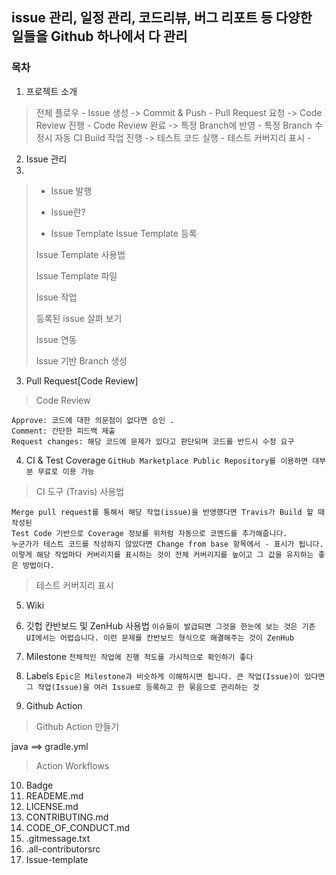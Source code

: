 
## issue 관리, 일정 관리, 코드리뷰, 버그 리포트 등 다양한 일들을 Github 하나에서 다 관리


###  목차
1.  프로젝트 소개


> 전체 플로우
    - Issue 생성 -> Commit & Push
    - Pull Request 요청 -> Code Review 진행
    - Code Review 완료 -> 특정 Branch에 반영
    - 특정 Branch 수정시 자동 CI Build 작업 진행 -> 테스트 코드 실행
    - 테스트 커버지리 표시
    - 

2. Issue 관리
3.
> * Issue 발행
> 
> * Issue란?
> * Issue Template
> Issue Template 등록
> 
> Issue Template 사용법
> 
> Issue Template 파일
> 
> Issue 작업
> 
> 등록된 issue 살펴 보기
> 
> Issue 연동
> 
> Issue 기반 Branch 생성
> 


3. Pull Request[Code Review]
> Code Review
    
    Approve: 코드에 대한 의문점이 없다면 승인 .
    Comment: 간단한 피드백 제출
    Request changes: 해당 코드에 문제가 있다고 판단되며 코드를 반드시 수정 요구
    

4. CI & Test Coverage 
    ``GitHub Marketplace Public Repository를 이용하면 대부분 무료로 이용 가능``

> CI 도구 (Travis) 사용법
> 
    Merge pull request를 통해서 해당 작업(issue)을 반영했다면 Travis가 Build 할 때 작성된
    Test Code 기반으로 Coverage 정보를 위처럼 자동으로 코멘드를 추가해줍니다.
    누군가가 테스트 코드를 작성하지 않았다면 Change from base 항목에서 - 표시가 됩니다.
    이렇게 해당 작업마다 커버리지를 표시하는 것이 전체 커버리지를 높이고 그 값을 유지하는 좋은 방법이다.
> 테스트 커버지리 표시


5. Wiki


6. 깃헙 칸반보드 및 ZenHub 사용법 `이슈들이 발급되면 그것을 한눈에 보는 것은 기존 UI에서는 어렵습니다. 이런 문제를 칸반보드 형식으로 해결해주는 것이 ZenHub`


7. Milestone `전체적인 작업에 진행 척도를 가시적으로 확인하기 좋다 `
8. Labels `Epic은 Milestone과 비슷하게 이해하시면 됩니다. 큰 작업(Issue)이 있다면 그 작업(Issue)을 여러 Issue로 등록하고 한 묶음으로 관리하는 것`
9. Github Action
> Github Action 만들기
> 
   java ==> gradle.yml
    
> Action Workflows

10. Badge
11. READEME.md
12. LICENSE.md
13. CONTRIBUTING.md
14. CODE_OF_CONDUCT.md
15. .gitmessage.txt
16. .all-contributorsrc
17. Issue-template
